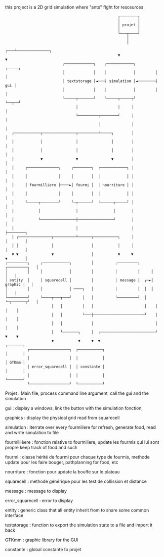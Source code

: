 this project is a 2D grid simulation where "ants" fight for resosurces


```
                                                   ┌────────┐
                                                   │        │
                                                   │ projet │
                                                   │        │
                                                   └───┬────┘
                                                       │
                                                       │
                                                   ┌───┴───────────────┐
                                                   ▼                   ▼
                          ┌─────────────┐    ┌────────────┐         ┌─────┐
                          │             │    │            │         │     │
                          │ textstorage │◄───┤ simulation │◄────────┤ gui │
                          │             │    │            │         │     │
                          └─────┬───────┘    └─────┬─────┬┘         └──┬──┘
                                │                  │     │             │
                                └─────────┬────────┘     │             │
                                          │              │             │
   ┌────────────┬───────────────┬─────────┴─────┐        │             │
   │            │               │               │        │             │
   │            │               │               │        │             │
   │            ▼               ▼               ▼        │             │
   │     ┌──────────────┐     ┌────────┐  ┌────────────┐ │             │
   │     │              │     │        │  │            │ │             │
   │     │ fourmilliere ├────►│ fourmi │  │ nourriture │ │             │
   │     │              │     │        │  │            │ │             │
   │     └─────┬────────┘     └─┬──────┘  └──────┬─────┘ │             │
   │           │                │                │       │             │
   │           └────────────────┼────────────────┘       │             │
   │                            │                        │             ├────────┐
   │ ┌───────────────┬──────────┴──────┬───────────┐     │             │        │
   │ │               │                 │           │     │             │        │
   ▼ ▼               ▼                 │           ▼     ▼             ▼        │
┌─────────┐     ┌────────────┐         │          ┌─────────┐     ┌─────────┐   │
│         │     │            │         │          │         │     │         │   │
│ entity  │     │ squarecell │         │          │ message │  ┌─►│ graphic │   │
│         │     │            │ ────┐   │          │         │  │  │         │   │
└─────────┘     └────┬───┬───┘     │   │          └─────────┘  │  └─┬──────┬┘   │
                     │   │         │   │                       │    │      │    │
                     │   │         └───┼───────────────────────┘    │      │    │
                     │   │             │                            │      │    │
                     │   └───────┐     │  ┌─────────────────────────┘      ▼    ▼
                     ▼           ▼     ▼  ▼                                ┌───────┐
          ┌──────────────────┐  ┌───────────┐                              │       │
          │                  │  │           │                              │ GTKmm │
          │ error_squarecell │  │ constante │                              │       │
          │                  │  │           │                              └───────┘
          └──────────────────┘  └───────────┘
```


Projet : Main file, process command line argument, call the gui and the simulation

gui : display a windows, link the button with the simulation fonction,

graphics : display the physical grid read from squarecell

simulation : iterrate over every fourmiliere for refresh, generate food, read and write simulation to file

fourmillièere : fonction relative to fourmiliere, update les fourmis qui lui sont propre keep track of food and such

fourmi : classe hérité de fourmi pour chaque type de fourmis, methode update pour les faire bouger, pathplanning for food, etc

nourriture : fonction pour update la bouffe sur le plateau

squarecell : methode générique pour les test de collission et distance

message : message to display

error_squarecell : error to display

entity : generic class that all entity inherit from to share some common interface

textstorage : function to export the simulation state to a file and import it back

GTKmm : graphic library for the GUI

constante : global constante to projet
